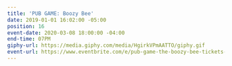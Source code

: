 ```yaml
---
title: 'PUB GAME: Boozy Bee'
date: 2019-01-01 16:02:00 -05:00
position: 16
event-date: 2020-03-08 18:00:00 -04:00
end-time: 07PM
giphy-url: https://media.giphy.com/media/HgirkVPmAATTO/giphy.gif
event-url: https://www.eventbrite.com/e/pub-game-the-boozy-bee-tickets-97013805905
---
```


